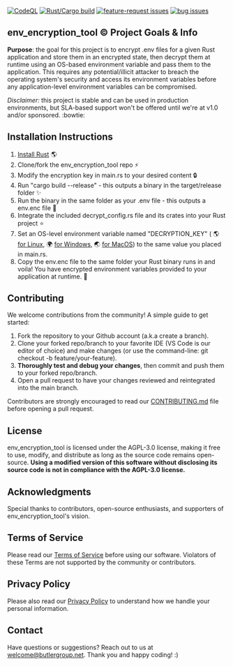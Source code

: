 [![CodeQL](https://github.com/butlergroup/env_encryption_tool/actions/workflows/github-code-scanning/codeql/badge.svg)](https://github.com/butlergroup/env_encryption_tool/actions/workflows/github-code-scanning/codeql)
[![Rust/Cargo build](https://github.com/butlergroup/env_encryption_tool/actions/workflows/rust.yml/badge.svg)](https://github.com/butlergroup/env_encryption_tool/actions/workflows/rust.yml)
[![feature-request issues](https://github.com/butlergroup/env_encryption_tool/issues?q=is%3Aissue+state%3Aopen+label%3Aenhancement/badge.svg)](https://github.com/butlergroup/env_encryption_tool/issues?q=is%3Aissue+state%3Aopen+label%3Aenhancement)
[![bug issues](https://github.com/butlergroup/env_encryption_tool/actions/issues?q=is%3Aissue+state%3Aopen+label%3Abug/badge.svg)](https://github.com/butlergroup/env_encryption_tool/issues?q=is%3Aissue+state%3Aopen+label%3Abug)

## env_encryption_tool :copyright: Project Goals & Info

**Purpose**: the goal for this project is to encrypt .env files for a given Rust application and store them in an encrypted state, then decrypt them at runtime using an OS-based environment variable and pass them to the application. This requires any potential/illicit attacker to breach the operating system's security and access its environment variables before any application-level environment variables can be compromised. 

*Disclaimer:* this project is stable and can be used in production environments, but SLA-based support won't be offered until we're at v1.0 and/or sponsored. :bowtie:

## Installation Instructions

1. [Install Rust](https://rustup.rs/) :earth_americas:
2. Clone/fork the env_encryption_tool repo :zap:
3. Modify the encryption key in main.rs to your desired content :lock:
4. Run "cargo build --release" - this outputs a binary in the target/release folder :sparkles:
5. Run the binary in the same folder as your .env file - this outputs a env.enc file :confetti_ball:
6. Integrate the included decrypt_config.rs file and its crates into your Rust project :star:
7. Set an OS-level environment variable named "DECRYPTION_KEY" ( :earth_americas: [for Linux](https://stackoverflow.com/questions/45502996/how-to-set-environment-variable-in-linux-permanently), :earth_africa: [for Windows](https://phoenixnap.com/kb/windows-set-environment-variable), :earth_asia: [for MacOS](https://stackoverflow.com/questions/65597552/how-exactly-to-set-up-and-use-environment-variables-on-a-mac)) to the same value you placed in main.rs. 
8. Copy the env.enc file to the same folder your Rust binary runs in and voila! You have encrypted environment variables provided to your application at runtime. :tada:

## Contributing

We welcome contributions from the community! A simple guide to get started:

1. Fork the repository to your Github account (a.k.a create a branch). 
2. Clone your forked repo/branch to your favorite IDE (VS Code is our editor of choice) and make changes (or use the command-line: git checkout -b feature/your-feature).
3. **Thoroughly test and debug your changes**, then commit and push them to your forked repo/branch.
4. Open a pull request to have your changes reviewed and reintegrated into the main branch.

Contributors are strongly encouraged to read our [CONTRIBUTING.md](https://github.com/butlergroup/env_encryption_tool/blob/main/CONTRIBUTING.md) file before opening a pull request. 

## License

env_encryption_tool is licensed under the AGPL-3.0 license, making it free to use, modify, and distribute as long as the source code remains open-source. **Using a modified version of this software without disclosing its source code is not in compliance with the AGPL-3.0 license.**

## Acknowledgments

Special thanks to contributors, open-source enthusiasts, and supporters of env_encryption_tool's vision.

## Terms of Service

Please read our [Terms of Service](https://github.com/butlergroup/env_encryption_tool/blob/main/terms-of-service.md) before using our software. Violators of these Terms are not supported by the community or contributors.

## Privacy Policy

Please also read our [Privacy Policy](https://github.com/butlergroup/env_encryption_tool/blob/main/privacy-policy.md) to understand how we handle your personal information. 

## Contact

Have questions or suggestions? Reach out to us at welcome@butlergroup.net. Thank you and happy coding! :)
